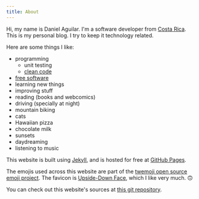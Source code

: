 ```yaml
---
title: About
---
```


Hi, my name is Daniel Aguilar. I'm a software developer from
[Costa Rica][costa_rica]. This is my personal blog. I try to keep it technology
related.

Here are some things I like:

* programming
    * unit testing
    * [clean code][clean_code]
* [free software][free_software]
* learning new things
* improving stuff
* reading (books and webcomics)
* driving (specially at night)
* mountain biking
* cats
* Hawaiian pizza
* chocolate milk
* sunsets
* daydreaming
* listening to music

This website is built using [Jekyll][jekyll], and is hosted for free at [GitHub
Pages][github_pages].

The emojis used across this website are part of the [twemoji open source emoji
project][twemoji]. The favicon is [Upside-Down Face][1f643], which I like very
much. 🙃

You can check out this website's sources at [this git repository][blog_repo].

[costa_rica]: https://en.wikipedia.org/wiki/Costa_Rica
[clean_code]: http://cvuorinen.net/2014/04/what-is-clean-code-and-why-should-you-care/
[free_software]: https://www.gnu.org/philosophy/free-sw.html
[jekyll]: https://jekyllrb.com/
[github_pages]: https://pages.github.com/
[lets_encrypt]: https://letsencrypt.org/
[twemoji]: https://github.com/twitter/twemoji
[1f643]: https://emojipedia.org/upside-down-face/
[blog_repo]: https://github.com/daniel-aguilar/daniel-aguilar.github.io
